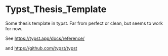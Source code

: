 # Typst_Thesis_Template

Some thesis template in typst. Far from perfect or clean, but seems to work for now.

See https://typst.app/docs/reference/ 

and https://github.com/typst/typst